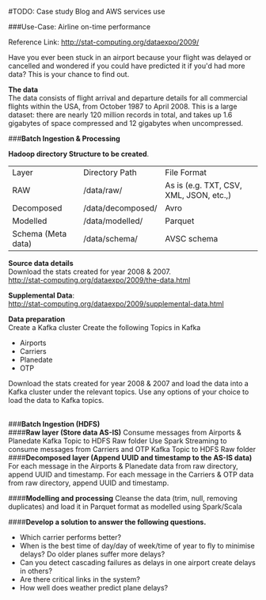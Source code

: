 #TODO: Case study Blog and AWS services use

###Use-Case: Airline on-time performance

Reference Link: http://stat-computing.org/dataexpo/2009/

Have you ever been stuck in an airport because your flight was delayed or cancelled and wondered if you could have predicted it if you'd had more data? This is your chance to find out.

**The data**<br/>
The data consists of flight arrival and departure details for all commercial flights within the USA, from October 1987 to April 2008. This is a large dataset: there are nearly 120 million records in total, and takes up 1.6 gigabytes of space compressed and 12 gigabytes when uncompressed. 


###**Batch Ingestion & Processing**

**Hadoop directory Structure to be created**.
<table>
<tr>
<td>Layer</td><td>Directory Path</td><td>File Format</td>		
</tr>
<tr>
<td>RAW</td><td>	/data/raw/</td><td>As is (e.g. TXT, CSV, XML, JSON, etc.,)</td>
</tr>
<tr>
<td>Decomposed</td><td>	/data/decomposed/</td><td>	Avro</td>
</tr>
<tr>
<td>Modelled</td><td>	/data/modelled/</td><td>	Parquet</td>
</tr>
<tr>
<td>Schema (Meta data)</td><td>	/data/schema/</td><td>	AVSC schema</td>
</tr>
</table>

**Source data details**<br/>
Download the stats created for year 2008 & 2007.<br/>
http://stat-computing.org/dataexpo/2009/the-data.html

**Supplemental Data**: <br/>http://stat-computing.org/dataexpo/2009/supplemental-data.html

**Data preparation**<br/>
Create a Kafka cluster
Create the following Topics in Kafka<br/>
<ul>
<li>Airports</li>
<li>Carriers</li>
<li>Planedate</li>
<li>OTP</li>
</ul>
Download the stats created for year 2008 & 2007 and load the data into a Kafka cluster under the relevant topics. Use any options of your choice to load the data to Kafka topics.
<br/><br/>

###**Batch Ingestion (HDFS)**<br/>
####**Raw layer (Store data AS-IS)**
Consume messages from Airports & Planedate Kafka Topic to HDFS Raw folder
Use Spark Streaming to consume messages from Carriers and OTP Kafka Topic to HDFS Raw folder
####**Decomposed layer (Append UUID and timestamp to the AS-IS data)**
For each message in the Airports & Planedate data from raw directory, append UUID and timestamp.
For each message in the Carriers & OTP data from raw directory, append UUID and timestamp.

####**Modelling and processing**
Cleanse the data (trim, null, removing duplicates) and load it in Parquet format as modelled using Spark/Scala	


####**Develop a solution to answer the following questions.** 
<ul>
<li>Which carrier performs better?</li>
<li>When is the best time of day/day of week/time of year to fly to minimise delays?
Do older planes suffer more delays?</li>
<li>Can you detect cascading failures as delays in one airport create delays in others?</li><li> Are there critical links in the system?</li>
<li>How well does weather predict plane delays?</li>
</ul>